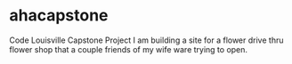 # ahacapstone
Code Louisville Capstone Project
I am building a site for a flower drive thru flower shop that a couple friends of my wife ware trying to open.
